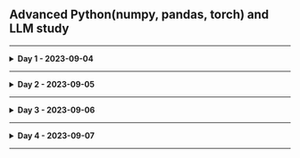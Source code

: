 ## Advanced Python(numpy, pandas, torch) and LLM study

---

<details>
    <summary><b>Day 1 - 2023-09-04</b></summary>


> Already know all of these :(

- Git / GitHub usage
    - README.md
        - Markdown basic syntax
    - Edit file on GitHub
- Object oriented programming
    - Special method
    - Extend class and `super()`

#### Scala? Vector? Tensor?

- Scala [x]
- Vector [x, y]
- Tensor [x, y, ...z]

#### On GPU

```python
import torch

# !!! Before !!!
print(torch.cuda.is_available())  # It must be True

ex = torch.tensor([[1, 2], [3, 4]], device="cuda:0")  # cuda:n is index of GPU
res = ex.to("cpu").numpy()
print(res)
```

#### Controlling Shape

```python
import torch

a = torch.tensor([[1, 2, 3, 4], [5, 6, 7, 8]], dtype=torch.int8)
b = torch.tensor([[1, 2, 3, 4], [5, 6, 7, 8]], dtype=torch.int8)

c = a + b

print(c.shape)
print(c.view(8, 1))
print(c.view(1, 8))
```

</details>

---

<details>
    <summary><b>Day 2 - 2023-09-05</b></summary>


---
### 코드 목차
- Numpy
    - Array
    - Indexing
    - To Tensor
- Pandas
- Matplotlib
- Car Evaluation Dataset (w. PyTorch)
    - Data
        - Preprocessing
        - Visualization
    - Model
        - Training
        - Evaluation

</details>

---
<details>
    <summary><b>Day 3 - 2023-09-06</b></summary>

- Pandas
    - DataFrame
- Re-learn basic machine learning concepts
- Support Vector Machine `(SVM)`
- `Nonlinear` and `linear classification`
- Predict number using `logistic regression`
- About `Confusion Matrix`

*Linear classification* is faster than *non-linear classification*, but if data is not linearly distributed, linear
regression cannot be used.
In this case, you need to use *non-linear regression*.

> 키워드 :  
> KNN, SVN, 결정트리, 선형희귀, 로지스틱 회귀
>
> ex) 비지도 학습이 아닌것은?

- DBSCAN / PCA
    - 밀도 기반으로 군집을 분석하고 시각화 후 하이퍼 파라미터를 변경하여 나타나는 현상 확인
        - 하이퍼 파라미터를 큰 폭으로 변경하니 클러스터의 많은 부분이 무시됨
    - 차원이 축소된 데이터 핸들링
    - 범례 및 기타 matplotlib 구성

</details>


---
<details>
    <summary><b>Day 4 - 2023-09-07</b></summary>

### 간단 머신러닝 개념
- 지도
    - KNN
        - 입력된 값이 훈련된 값의 집합과 인접한지 비교함
    - SVM
        - 데이터의 집합 사이에 선을 그어 구분하는데 선의 margin을
          gamma과 c(cost)를 조절하여 결정함.
    - 결정트리
    - 회귀
        - Iris 꽃의 종류, 타이타닉 생존자 등
    - 선형 회귀
        - 말그대로 선만 긋기떄문에 속도가 빠르지만 정확도가 떨어짐
    - 로지스틱 회귀
        - 곡선을 그릴 수 있으며, 당연히 속도가 느려지고 정확도가 비교적 높음
- 비지도
    - 계층 군집화(Hierarchical Clustering)
        - 개별 개체들을 하나의 클러스터로 보고, 가까운 클러스터끼리 합치면서 클러스터의 개수를 줄여 나가는 방식입니다.
    - DBSCAN
        - 밀도 기반의 군집화 알고리즘으로, 밀도가 높은 부분을 클러스터로 인식합니다.
    - PCA (Principal Component Analysis)
        - 다차원의 데이터를 시각화하거나 차원을 축소할 때 주로 사용되는 비지도학습 방법입니다.
### CNN, DNN 코드 코멘트
- 'FashionMNIST'을 처리하는 CNN과 DNN 모델 작성, 각 epoch당 진행 상황 (iteraction, loss, accuracy)을 출력시켜 학습 과정을 확인.
- CNN은 데이터가 약간만 달라져도 정확도가 떨어지기에 의미가 없음.
- DNN은 데이터가 달라져도 정확도가 높은 편임.
하지만 학습 데이터에 한해선 CNN과 DNN 모두 iteration이 2만까지 늘어나도 정확도는 비슷했음 (CNN 89%, DNN 90%)

### 전이학습 - Transfer Learning

- 미리 학습된 모델을 가져와서 사용함.
- 데이터셋을 불러와 `전처리 -> 모델 불러오기 -> 최적화/손실 함수 선언 -> 추가 학습 -> 테스트` 과정을 거쳐 모델을 추가학습 시키는 코드를 작성함.
- 테스트를 거쳐 예측 결과를 기반으로 손실을 계삲고 최적화 과정을 거쳐 epoch를 반복함.
    - 최고의 정확도를 가지는 모델을 저장함.
</details>

---